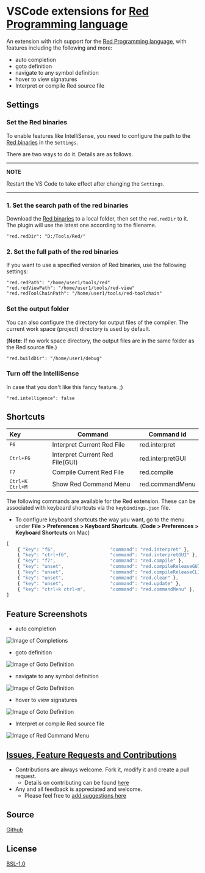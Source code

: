 # VSCode extensions for [Red Programming language](https://www.red-lang.org/)

An extension with rich support for the [Red Programming language](https://www.red-lang.org/), with features including the following and more:

* auto completion
* goto definition
* navigate to any symbol definition
* hover to view signatures
* Interpret or compile Red source file

## Settings

### Set the Red binaries

To enable features like IntelliSense, you need to configure the path to the [Red binaries](https://www.red-lang.org/p/download.html) in the `Settings`.

There are two ways to do it. Details are as follows.

---
**NOTE**

Restart the VS Code to take effect after changing the `Settings`.

---

### 1. Set the search path of the red binaries

Download the [Red binaries](https://www.red-lang.org/p/download.html) to a local folder, then set the `red.redDir` to it. The plugin will use the latest one according to the filename. 

```
"red.redDir": "D:/Tools/Red/"
```

### 2. Set the full path of the red binaries

If you want to use a specified version of Red binaries, use the following settings:

```
"red.redPath": "/home/user1/tools/red"
"red.redViewPath": "/home/user1/tools/red-view"
"red.redToolChainPath": "/home/user1/tools/red-toolchain"
```

### Set the output folder

You can also configure the directory for output files of the compiler. The current work space (project) directory is used by default.

(**Note**: If no work space directory, the output files are in the same folder as the Red source file.)


```
"red.buildDir": "/home/user1/debug"
```

### Turn off the IntelliSense

In case that you don't like this fancy feature. ;)

```
"red.intelligence": false
```

## Shortcuts

| Key                       | Command                           | Command id         |
| :------------------------ | --------------------------------- | ------------------ |
| <kbd>F6</kbd>             | Interpret Current Red File        | red.interpret      |
| <kbd>Ctrl+F6</kbd>        | Interpret Current Red File(GUI)   | red.interpretGUI   |
| <kbd>F7</kbd>             | Compile Current Red File          | red.compile        |
| <kbd>Ctrl+K Ctrl+M</kbd>  | Show Red Command Menu             | red.commandMenu    |


The following commands are available for the Red extension. These can be associated with keyboard shortcuts via the `keybindings.json` file.
* To configure keyboard shortcuts the way you want, go to the menu under **File > Preferences > Keyboard Shortcuts**. (**Code > Preferences > Keyboard Shortcuts** on Mac)

```javascript
[
    { "key": "f6",                    "command": "red.interpret" },
    { "key": "ctrl+f6",               "command": "red.interpretGUI" },
    { "key": "f7",                    "command": "red.compile" },
    { "key": "unset",                 "command": "red.compileReleaseGUI" },
    { "key": "unset",                 "command": "red.compileReleaseCLI" },
    { "key": "unset",                 "command": "red.clear" },
    { "key": "unset",                 "command": "red.update" },
    { "key": "ctrl+k ctrl+m",         "command": "red.commandMenu" },
]
```

## Feature Screenshots

* auto completion

![Image of Completions](https://raw.githubusercontent.com/red/VScode-extension/0.4.1/images/completion.gif)

* goto definition

![Image of Goto Definition](https://raw.githubusercontent.com/red/VScode-extension/0.4.1/images/goto-definition.gif)

* navigate to any symbol definition

![Image of Goto Definition](https://raw.githubusercontent.com/red/VScode-extension/0.4.1/images/goto-symbols.gif)

* hover to view signatures

![Image of Goto Definition](https://raw.githubusercontent.com/red/VScode-extension/0.4.1/images/hover.gif)

* Interpret or compile Red source file

![Image of Red Command Menu](https://raw.githubusercontent.com/red/VScode-extension/0.4.1/images/redmenu.gif)


## [Issues, Feature Requests and Contributions](https://github.com/red/VScode-extension/issues)

* Contributions are always welcome. Fork it, modify it and create a pull request.
  + Details on contributing can be found [here](https://github.com/red/VScode-extension/wiki/Contribution) 
* Any and all feedback is appreciated and welcome.
  * Please feel free to [add suggestions here](https://github.com/red/VScode-extension/issues)

## Source

[Github](https://github.com/red/VScode-extension)
​                
## License

[BSL-1.0](https://raw.githubusercontent.com/red/VScode-extension/master/LICENSE)
